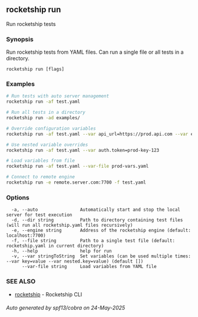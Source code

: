 ## rocketship run

Run rocketship tests

### Synopsis

Run rocketship tests from YAML files. Can run a single file or all tests in a directory.

```
rocketship run [flags]
```

### Examples

```bash
# Run tests with auto server management
rocketship run -af test.yaml

# Run all tests in a directory
rocketship run -ad examples/

# Override configuration variables
rocketship run -af test.yaml --var api_url=https://prod.api.com --var environment=production

# Use nested variable overrides
rocketship run -af test.yaml --var auth.token=prod-key-123

# Load variables from file
rocketship run -af test.yaml --var-file prod-vars.yaml

# Connect to remote engine
rocketship run -e remote.server.com:7700 -f test.yaml
```

### Options

```
  -a, --auto                Automatically start and stop the local server for test execution
  -d, --dir string          Path to directory containing test files (will run all rocketship.yaml files recursively)
  -e, --engine string       Address of the rocketship engine (default: localhost:7700)
  -f, --file string         Path to a single test file (default: rocketship.yaml in current directory)
  -h, --help                help for run
  -v, --var stringToString  Set variables (can be used multiple times: --var key=value --var nested.key=value) (default [])
      --var-file string     Load variables from YAML file
```

### SEE ALSO

* [rocketship](rocketship.md)	 - Rocketship CLI

###### Auto generated by spf13/cobra on 24-May-2025
